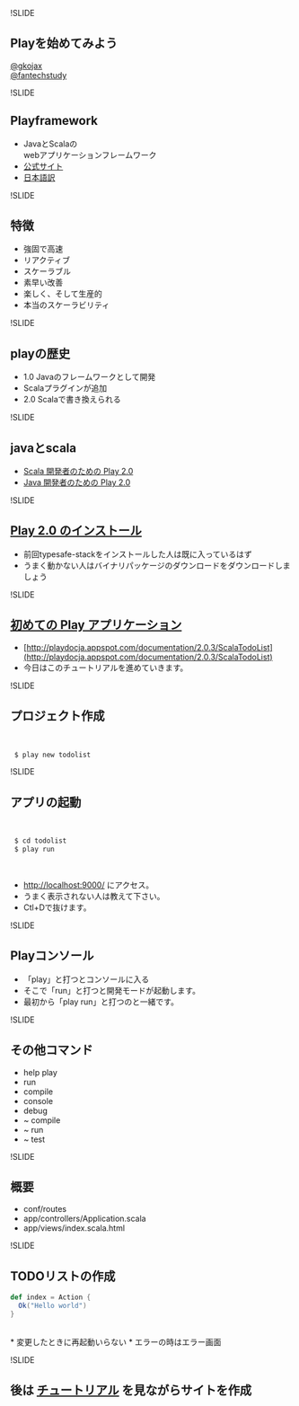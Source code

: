 !SLIDE
## Playを始めてみよう


[@gkojax](https://twitter.com/gkojax)
<br/>
[@fantechstudy](https://twitter.com/fantechstudy)

!SLIDE
## Playframework

* JavaとScalaの<br/>webアプリケーションフレームワーク
* [公式サイト](http://www.playframework.org/)
* [日本語訳](http://playdocja.appspot.com/)

!SLIDE
## 特徴

* 強固で高速
* リアクティブ
* スケーラブル
* 素早い改善
* 楽しく、そして生産的
* 本当のスケーラビリティ

!SLIDE
## playの歴史

* 1.0 Javaのフレームワークとして開発
* Scalaプラグインが追加
* 2.0 Scalaで書き換えられる

!SLIDE
## javaとscala

* [Scala 開発者のための Play 2.0](http://playdocja.appspot.com/documentation/2.0.3/ScalaHome)
* [Java 開発者のための Play 2.0](http://playdocja.appspot.com/documentation/2.0.3/JavaHome)

!SLIDE
## [Play 2.0 のインストール](http://playdocja.appspot.com/documentation/2.0.3/Installing)

* 前回typesafe-stackをインストールした人は既に入っているはず
* うまく動かない人はバイナリパッケージのダウンロードをダウンロードしましょう

!SLIDE
## [初めての Play アプリケーション](http://playdocja.appspot.com/documentation/2.0.3/ScalaTodoList)

* [http://playdocja.appspot.com/documentation/2.0.3/ScalaTodoList](http://playdocja.appspot.com/documentation/2.0.3/ScalaTodoList)
* 今日はこのチュートリアルを進めていきます。

!SLIDE

## プロジェクト作成
<br />

```sh
 $ play new todolist
```

!SLIDE

## アプリの起動
<br />

```sh
 $ cd todolist
 $ play run
```

<br />

* [http://localhost:9000/](http://localhost:9000/) にアクセス。
* うまく表示されない人は教えて下さい。
* Ctl+Dで抜けます。

!SLIDE

## Playコンソール

* 「play」と打つとコンソールに入る
* そこで「run」と打つと開発モードが起動します。
* 最初から「play run」と打つのと一緒です。

!SLIDE

## その他コマンド
* help play
* run
* compile
* console
* debug
* ~ compile
* ~ run
* ~ test

!SLIDE

## 概要

* conf/routes
* app/controllers/Application.scala
* app/views/index.scala.html

!SLIDE

## TODOリストの作成

```scala
def index = Action {
  Ok("Hello world")
}
```

<br/>
* 変更したときに再起動いらない
* エラーの時はエラー画面

!SLIDE

## 後は [チュートリアル](http://playdocja.appspot.com/documentation/2.0.3/ScalaTodoList) を見ながらサイトを作成

